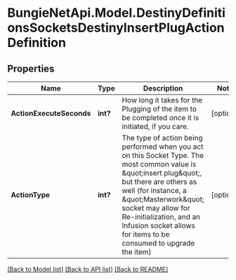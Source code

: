 # BungieNetApi.Model.DestinyDefinitionsSocketsDestinyInsertPlugActionDefinition
## Properties

Name | Type | Description | Notes
------------ | ------------- | ------------- | -------------
**ActionExecuteSeconds** | **int?** | How long it takes for the Plugging of the item to be completed once it is initiated, if you care. | [optional] 
**ActionType** | **int?** | The type of action being performed when you act on this Socket Type. The most common value is \&quot;insert plug\&quot;, but there are others as well (for instance, a \&quot;Masterwork\&quot; socket may allow for Re-initialization, and an Infusion socket allows for items to be consumed to upgrade the item) | [optional] 

[[Back to Model list]](../README.md#documentation-for-models) [[Back to API list]](../README.md#documentation-for-api-endpoints) [[Back to README]](../README.md)


